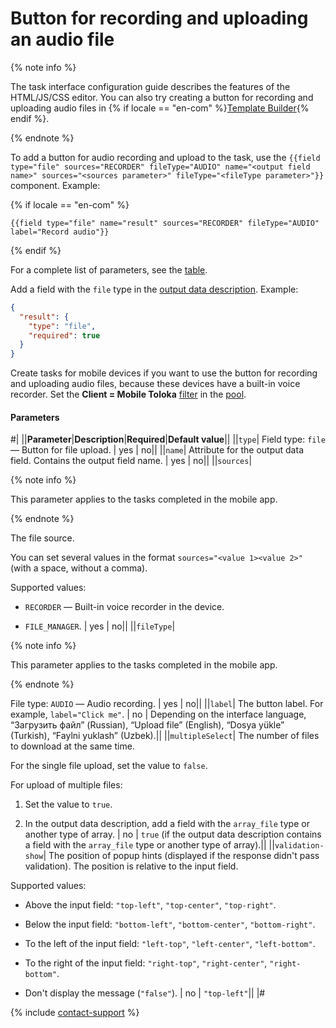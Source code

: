 # Button for recording and uploading an audio file

{% note info %}

The task interface configuration guide describes the features of the HTML/JS/CSS editor. You can also try creating a button for recording and uploading audio files in {% if locale == "en-com" %}[Template Builder](../../../template-builder/reference/field.audio.md){% endif %}.

{% endnote %}

To add a button for audio recording and upload to the task, use the `{{field type="file" sources="RECORDER" fileType="AUDIO" name="<output field name>" sources="<sources parameter>" fileType="<fileType parameter>"}}` component. Example:

{% if locale == "en-com" %}

```plaintext
{{field type="file" name="result" sources="RECORDER" fileType="AUDIO" label="Record audio"}}
```

{% endif %}

For a complete list of parameters, see the [table](#parameters).

Add a field with the `file` type in the [output data description](../incoming.md). Example:

```json
{
  "result": {
    "type": "file",
    "required": true
  }
}
```

Create tasks for mobile devices if you want to use the button for recording and uploading audio files, because these devices have a built-in voice recorder. Set the **Client = Mobile Toloka** [filter](../filters.md) in the [pool](../../../glossary.md#pool).

#### Parameters

#|
||**Parameter**|**Description**|**Required**|**Default value**||
||`type`| Field type: `file` — Button for file upload. | yes | no||
||`name`| Attribute for the output data field. Contains the output field name. | yes | no||
||`sources`|

{% note info %}

This parameter applies to the tasks completed in the mobile app.

{% endnote %}

The file source.

You can set several values in the format `sources="<value 1><value 2>"` (with a space, without a comma).

Supported values:

- `RECORDER` — Built-in voice recorder in the device.

- `FILE_MANAGER`. | yes | no||
||`fileType`|

{% note info %}

This parameter applies to the tasks completed in the mobile app.

{% endnote %}

File type: `AUDIO` — Audio recording. | yes | no||
||`label`| The button label. For example, `label="Click me"`. | no | Depending on the interface language, “Загрузить файл” (Russian), “Upload file” (English), “Dosya yükle” (Turkish), “Faylni yuklash” (Uzbek).||
||`multipleSelect`| The number of files to download at the same time.

For the single file upload, set the value to `false`.

For upload of multiple files:

1. Set the value to `true`.

1. In the output data description, add a field with the `array_file` type or another type of array. | no | `true` (if the output data description contains a field with the `array_file` type or another type of array).||
||`validation-show`| The position of popup hints (displayed if the response didn't pass validation). The position is relative to the input field.

Supported values:

- Above the input field: `"top-left"`, `"top-center"`, `"top-right"`.

- Below the input field: `"bottom-left"`, `"bottom-center"`, `"bottom-right"`.

- To the left of the input field: `"left-top"`, `"left-center"`, `"left-bottom"`.

- To the right of the input field: `"right-top"`, `"right-center"`, `"right-bottom"`.

- Don't display the message (`"false"`). | no | `"top-left"`||
|#

{% include [contact-support](../../_includes/contact-support.md) %}

